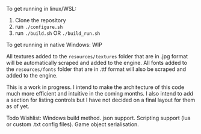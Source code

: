 To get running in linux/WSL:
1. Clone the repository
2. run `./configure.sh`
3. run `./build.sh` OR `./build_run.sh`

To get running in native Windows:
WIP

All textures added to the `resources/textures` folder that are in .jpg format will be automatically scraped and added to the engine. 
All fonts added to the `resources/fonts` folder that are in .ttf format will also be scraped and added to the engine.

This is a work in progress. I intend to make the architecture of this code much more efficient and intuitive in the coming months. I also intend to add a section
for listing controls but I have not decided on a final layout for them as of yet. 

Todo Wishlist:
Windows build method.
json support.
Scripting support (lua or custom .txt config files).
Game object serialisation.


